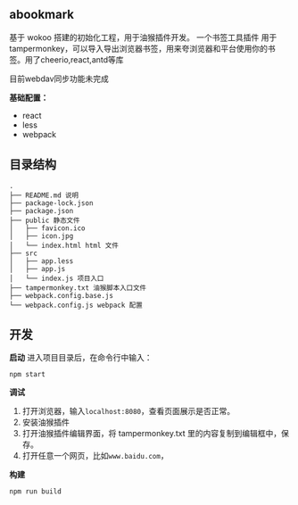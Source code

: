 ## abookmark

基于 wokoo 搭建的初始化工程，用于油猴插件开发。
一个书签工具插件 用于 tampermonkey，可以导入导出浏览器书签，用来夸浏览器和平台使用你的书签。用了cheerio,react,antd等库

目前webdav同步功能未完成

**基础配置：**

- react
- less
- webpack

## 目录结构

```
.
├── README.md 说明
├── package-lock.json
├── package.json
├── public 静态文件
│   ├── favicon.ico
│   ├── icon.jpg
│   └── index.html html 文件
├── src
│   ├── app.less
│   ├── app.js
│   └── index.js 项目入口
├── tampermonkey.txt 油猴脚本入口文件
├── webpack.config.base.js
└── webpack.config.js webpack 配置
```

## 开发

**启动**
进入项目目录后，在命令行中输入：

```shell
npm start
```

**调试**

1. 打开浏览器，输入`localhost:8080`，查看页面展示是否正常。
2. 安装油猴插件
3. 打开油猴插件编辑界面，将 tampermonkey.txt 里的内容复制到编辑框中，保存。
4. 打开任意一个网页，比如`www.baidu.com`，



**构建**

```shell
npm run build
```


